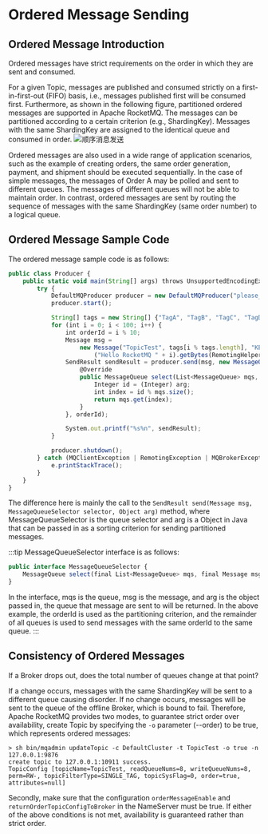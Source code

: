 # Ordered Message Sending

## Ordered Message Introduction
Ordered messages have strict requirements on the order in which they are sent and consumed. 

For a given Topic, messages are published and consumed strictly on a first-in-first-out (FIFO) basis, i.e., messages published first will be consumed first. Furthermore, as shown in the following figure, partitioned ordered messages are supported in Apache RocketMQ. The messages can be partitioned according to a certain criterion (e.g., ShardingKey). Messages with the same ShardingKey are assigned to the identical queue and consumed in order.
![顺序消息发送](docs/picture/顺序消息发送.png)

Ordered messages are also used in a wide range of application scenarios, such as the example of creating orders, the same order generation, payment, and shipment should be executed sequentially. In the case of simple messages, the messages of Order A may be polled and sent to different queues. The messages of different queues will not be able to maintain order. In contrast, ordered messages are sent by routing the sequence of messages with the same ShardingKey (same order number) to a logical queue.

## Ordered Message Sample Code

The ordered message sample code is as follows:

```jsx {13}
public class Producer {
    public static void main(String[] args) throws UnsupportedEncodingException {
        try {
            DefaultMQProducer producer = new DefaultMQProducer("please_rename_unique_group_name");
            producer.start();

            String[] tags = new String[] {"TagA", "TagB", "TagC", "TagD", "TagE"};
            for (int i = 0; i < 100; i++) {
                int orderId = i % 10;
                Message msg =
                    new Message("TopicTest", tags[i % tags.length], "KEY" + i,
                        ("Hello RocketMQ " + i).getBytes(RemotingHelper.DEFAULT_CHARSET));
                SendResult sendResult = producer.send(msg, new MessageQueueSelector() {
                    @Override
                    public MessageQueue select(List<MessageQueue> mqs, Message msg, Object arg) {
                        Integer id = (Integer) arg;
                        int index = id % mqs.size();
                        return mqs.get(index);
                    }
                }, orderId);

                System.out.printf("%s%n", sendResult);
            }

            producer.shutdown();
        } catch (MQClientException | RemotingException | MQBrokerException | InterruptedException e) {
            e.printStackTrace();
        }
    }
}
```

The difference here is mainly the call to the ```SendResult send(Message msg, MessageQueueSelector selector, Object arg)``` method, where MessageQueueSelector is the queue selector and arg is a Object in Java that can be passed in as a sorting criterion for sending partitioned messages.

:::tip
MessageQueueSelector interface is as follows:

```jsx
public interface MessageQueueSelector {
    MessageQueue select(final List<MessageQueue> mqs, final Message msg, final Object arg);
}
```

In the interface, mqs is the queue, msg is the message, and arg is the object passed in, the queue that message are sent to will be returned. In the above example, the orderId is used as the partitioning criterion, and the remainder of all queues is used to send messages with the same orderId to the same queue.
:::


## Consistency of Ordered Messages

If a Broker drops out, does the total number of queues change at that point? 

If a change occurs, messages with the same ShardingKey will be sent to a different queue causing disorder. If no change occurs, messages will be sent to the queue of the offline Broker, which is bound to fail. Therefore, Apache RocketMQ provides two modes, to guarantee strict order over availability, create Topic by specifying the ```-o``` parameter (--order) to be true, which represents ordered messages:

```shell {1}
> sh bin/mqadmin updateTopic -c DefaultCluster -t TopicTest -o true -n 127.0.0.1:9876
create topic to 127.0.0.1:10911 success.
TopicConfig [topicName=TopicTest, readQueueNums=8, writeQueueNums=8, perm=RW-, topicFilterType=SINGLE_TAG, topicSysFlag=0, order=true, attributes=null]
```

Secondly, make sure that the configuration ```orderMessageEnable``` and ```returnOrderTopicConfigToBroker``` in the NameServer must be true. If either of the above conditions is not met, availability is guaranteed rather than strict order.
